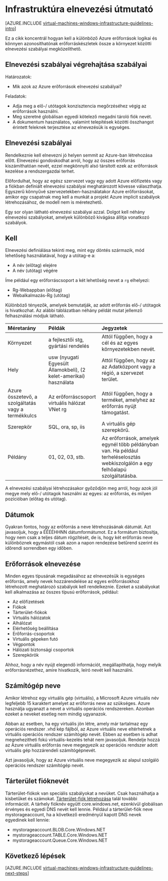 <properties
    pageTitle="Útmutatások elnevezési infrastruktúra |} Microsoft Azure"
    description="Tudjon meg többet a fő tervezéséhez és kivitelezéséhez elnevezési szabályai az Azure infrastruktúrájának szolgáltatásai."
    documentationCenter=""
    services="virtual-machines-windows"
    authors="iainfoulds"
    manager="timlt"
    editor=""
    tags="azure-resource-manager"/>

<tags
    ms.service="virtual-machines-windows"
    ms.workload="infrastructure-services"
    ms.tgt_pltfrm="vm-windows"
    ms.devlang="na"
    ms.topic="article"
    ms.date="09/08/2016"
    ms.author="iainfou"/>

# <a name="infrastructure-naming-guidelines"></a>Infrastruktúra elnevezési útmutató

[AZURE.INCLUDE [virtual-machines-windows-infrastructure-guidelines-intro](../../includes/virtual-machines-windows-infrastructure-guidelines-intro.md)] 

Ez a cikk koncentrál hogyan kell a különböző Azure erőforrások logikai és könnyen azonosíthatónak erőforráskészletek össze a környezet közötti elnevezési szabályai megközelíthető.

## <a name="implementation-guidelines-for-naming-conventions"></a>Elnevezési szabályai végrehajtása szabályai

Határozatok:

- Mik azok az Azure erőforrások elnevezési szabályai?

Feladatok:

- Adja meg a elő-/ utótagok konzisztencia megőrzéséhez végig az erőforrások használni.
- Meg szeretné globálisan egyedi kötelező megadni tároló fiók nevét.
- A dokumentum használatos, valamint telepítések közötti összhangot érintett feleknek terjesztése az elnevezésük is egységes.

## <a name="naming-conventions"></a>Elnevezési szabályai

Rendelkeznie kell elnevezni jó helyen semmit az Azure-ban létrehozása előtt. Elnevezési gondoskodhat arról, hogy az összes erőforrás kiszámíthatóan nevét, ezzel megkönnyíti alsó társított ezek az erőforrások kezelése a rendszergazdai terhet.

Előfordulhat, hogy az egész szervezet vagy egy adott Azure előfizetés vagy a fiókban definiált elnevezési szabályai meghatározott kövesse választhatja. Egyszerű könnyűvé szervezetekben-használatakor Azure erőforrásokat, amikor egy csapatnak meg kell a munkát a projekt Azure implicit szabályok létrehozásához, de modell nem is méretezhető.

Egy sor olyan látható elnevezési szabályai azzal. Dolgot kell néhány elnevezési szabályokat, amelyek különböző kivágása állítja vonatkozó szabályok.

## <a name="affixes"></a>Kell

Elnevezési definiálása tekinti meg, mint egy döntés származik, mód lehetőség használatával, hogy a utótag-e a:

- A név (előtag) elejére
- A név (utótag) végére

Íme például egy erőforráscsoport a két lehetőség nevet a `rg` elhelyezi:

- Rg-Webappban (előtag)
- Webalkalmazás-Rg (utótag)

Különböző tényezők, amelyek bemutatják, az adott erőforrás elő-/ utótagok is hivatkozhat. Az alábbi táblázatban néhány példát mutat jellemző felhasználási módjuk látható.

| Méretarány                               | Példák                                                               | Jegyzetek                                                                                                      |
|:-------------------------------------|:-----------------------------------------------------------------------|:-----------------------------------------------------------------------------------------------------------|
| Környezet                          | a fejlesztői stg, gyártási rendelés                                                         | Attól függően, hogy a cél és az egyes környezetekben nevét.                                                     |
| Hely                             | usw (nyugati Egyesült Államokbeli), (2 kelet-amerikai) használata                                         | Attól függően, hogy az az Adatközpont vagy a régió, a szervezet terület.                               |
| Azure összetevő, a szolgáltatás vagy a termékkulcs | Az erőforráscsoport virtuális hálózat VNet rg                        | Attól függően, hogy a terméket, amelyhez az erőforrás nyújt támogatást.                                          |
| Szerepkör                                 | SQL, ora, sp, iis                                                      | A virtuális gép szerepkörű.                                                              |
| Példány                             | 01, 02, 03, stb.                                                       | Az erőforrások, amelyek egynél több példányban van. Ha például terheléselosztás webkiszolgálón a egy felhőalapú szolgáltatásba. |


A elnevezési szabályai létrehozásakor győződjön meg arról, hogy azok jól megye mely elő-/ utótagok használni az egyes: az erőforrás, és milyen pozícióban (előtag és utótag).

## <a name="dates"></a>Dátumok

Gyakran fontos, hogy az erőforrás a neve létrehozásának dátumát. Azt javasoljuk, hogy a ÉÉÉÉHHNN dátumformátumot. Ez a formátum biztosítja, hogy nem csak a teljes dátum rögzítését, de is, hogy két erőforrás neve különböznek egymástól csak azon a napon rendezése betűrend szerint és időrendi sorrendben egy időben.

## <a name="naming-resources"></a>Erőforrások elnevezése

Minden egyes típusának megadásához az elnevezésük is egységes erőforrás, amely nevek hozzárendelése az egyes erőforrásokhoz létrehozott meghatározó szabályok kell rendelkeznie. Ezeket a szabályokat kell alkalmazása az összes típusú erőforrások, például:

- Az előfizetések
- Fiókok
- Tárterület-fiókok
- Virtuális hálózatok
- Alhálózat
- Elérhetőség beállítása
- Erőforrás-csoportok
- Virtuális gépeken futó
- Végpontok
- Hálózati biztonsági csoportok
- Szerepkörök

Ahhoz, hogy a név nyújt elegendő információt, megállapíthatja, hogy melyik erőforrásnézethez, amire hivatkozik, leíró nevét kell használni.

## <a name="computer-names"></a>Számítógép neve

Amikor létrehoz egy virtuális gép (virtuális), a Microsoft Azure virtuális név legfeljebb 15 karaktert amelyet az erőforrás neve az szükséges. Azure használja ugyanazt a nevet a virtuális operációs rendszereken. Azonban ezeket a neveket esetleg nem mindig ugyanazok.

Abban az esetben, ha egy virtuális jön létre, amely már tartalmaz egy operációs rendszer .vhd kép fájlból, az Azure virtuális neve eltérhetnek a virtuális operációs rendszer számítógép nevét. Ebben az esetben is adhat megnehezítheti fokú virtuális-kezelés tehát nem javasoljuk. Rendelje hozzá az Azure virtuális erőforrás neve megegyezik az operációs rendszer adott virtuális gép hozzárendeli számítógépnevét.

Azt javasoljuk, hogy az Azure virtuális neve megegyezik az alapul szolgáló operációs rendszer számítógép nevét.

## <a name="storage-account-names"></a>Tárterület fióknevét

Tárterület-fiókok van speciális szabályokat a nevüket. Csak használhatja a kisbetűket és számokat. [Tárterület-fiók létrehozása](../storage/storage-create-storage-account.md#create-a-storage-account) talál további információt. A tárhely fióknév együtt core.windows.net, ezenkívül globálisan érvényes és egyedi DNS nevét kell lennie. Például a tárterület-fiók neve mystorageaccount, ha a következő eredményül kapott DNS nevek egyedinek kell lennie:

- mystorageaccount.BLOB.Core.Windows.NET
- mystorageaccount.TABLE.Core.Windows.NET
- mystorageaccount.Queue.Core.Windows.NET


## <a name="next-steps"></a>Következő lépések
[AZURE.INCLUDE [virtual-machines-windows-infrastructure-guidelines-next-steps](../../includes/virtual-machines-windows-infrastructure-guidelines-next-steps.md)] 